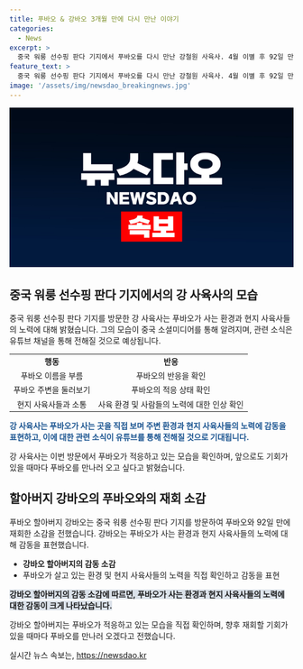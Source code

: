 ```yaml
---
title: 푸바오 & 강바오 3개월 만에 다시 만난 이야기
categories:
  - News
excerpt: >
  중국 워룽 선수핑 판다 기지에서 푸바오를 다시 만난 강철원 사육사. 4월 이별 후 92일 만에 약속 지켜냈는데, 푸바오가 강 사육사를 알아본 듯한 반응을 보였다. 현지 사육사들의 노력과 푸바오의 적응 상태를 확인한 강 사육사는 그 모습에 감탄하며 앞으로도 만날 기회를 간절히 바란다. 유튜브 채널을 통해 더 많은 소식이 전해질 예정이다.
feature_text: >
  중국 워룽 선수핑 판다 기지에서 푸바오를 다시 만난 강철원 사육사. 4월 이별 후 92일 만에 약속 지켜냈는데, 푸바오가 강 사육사를 알아본 듯한 반응을 보였다. 현지 사육사들의 노력과 푸바오의 적응 상태를 확인한 강 사육사는 그 모습에 감탄하며 앞으로도 만날 기회를 간절히 바란다. 유튜브 채널을 통해 더 많은 소식이 전해질 예정이다.
image: '/assets/img/newsdao_breakingnews.jpg'
---
```


<p><img src="/assets/img/newsdao_breakingnews.jpg" alt="cryptoinkorea 속보" /></p>

<h2 data-ke-size="size26">중국 워룽 선수핑 판다 기지에서의 강 사육사의 모습</h2>

<p data-ke-size="size16">중국 워룽 선수핑 판다 기지를 방문한 강 사육사는 푸바오가 사는 환경과 현지 사육사들의 노력에 대해 밝혔습니다. 그의 모습이 중국 소셜미디어를 통해 알려지며, 관련 소식은 유튜브 채널을 통해 전해질 것으로 예상됩니다.</p>

<table>
  <tr>
    <td style="text-align: center; height: 17px;"><b>행동</b></td>
    <td style="text-align: center; height: 17px;"><b>반응</b></td>
  </tr>
  <tr>
    <td style="text-align: center; height: 17px;">푸바오 이름을 부름</td>
    <td style="text-align: center; height: 17px;">푸바오의 반응을 확인</td>
  </tr>
  <tr>
    <td style="text-align: center; height: 17px;">푸바오 주변을 둘러보기</td>
    <td style="text-align: center; height: 17px;">푸바오의 적응 상태 확인</td>
  </tr>
  <tr>
    <td style="text-align: center; height: 17px;">현지 사육사들과 소통</td>
    <td style="text-align: center; height: 17px;">사육 환경 및 사람들의 노력에 대한 인상 확인</td>
  </tr>
</table>

<p><b><span style="color: #1a5490;">강 사육사는 푸바오가 사는 곳을 직접 보며 주변 환경과 현지 사육사들의 노력에 감동을 표현하고, 이에 대한 관련 소식이 유튜브를 통해 전해질 것으로 기대됩니다.</span></b></p>

<p data-ke-size="size16">강 사육사는 이번 방문에서 푸바오가 적응하고 있는 모습을 확인하며, 앞으로도 기회가 있을 때마다 푸바오를 만나러 오고 싶다고 밝혔습니다.</p>

<h2 data-ke-size="size26">할아버지 강바오의 푸바오와의 재회 소감</h2>

<p data-ke-size="size16">푸바오 할아버지 강바오는 중국 워룽 선수핑 판다 기지를 방문하여 푸바오와 92일 만에 재회한 소감을 전했습니다. 강바오는 푸바오가 사는 환경과 현지 사육사들의 노력에 대해 감동을 표현했습니다.</p>

<ul>
  <li><b>강바오 할아버지의 감동 소감</b></li>
  <li>푸바오가 살고 있는 환경 및 현지 사육사들의 노력을 직접 확인하고 감동을 표현</li>
</ul>

<p><b><span style="background-color: #21538527;">강바오 할아버지의 감동 소감에 따르면, 푸바오가 사는 환경과 현지 사육사들의 노력에 대한 감동이 크게 나타났습니다.</span></b></p>

<p data-ke-size="size16">강바오 할아버지는 푸바오가 적응하고 있는 모습을 직접 확인하며, 향후 재회할 기회가 있을 때마다 푸바오를 만나러 오겠다고 전했습니다.</p>
실시간 뉴스 속보는, <a href="https://newsdao.kr" rel="dofollow">https://newsdao.kr</a>


